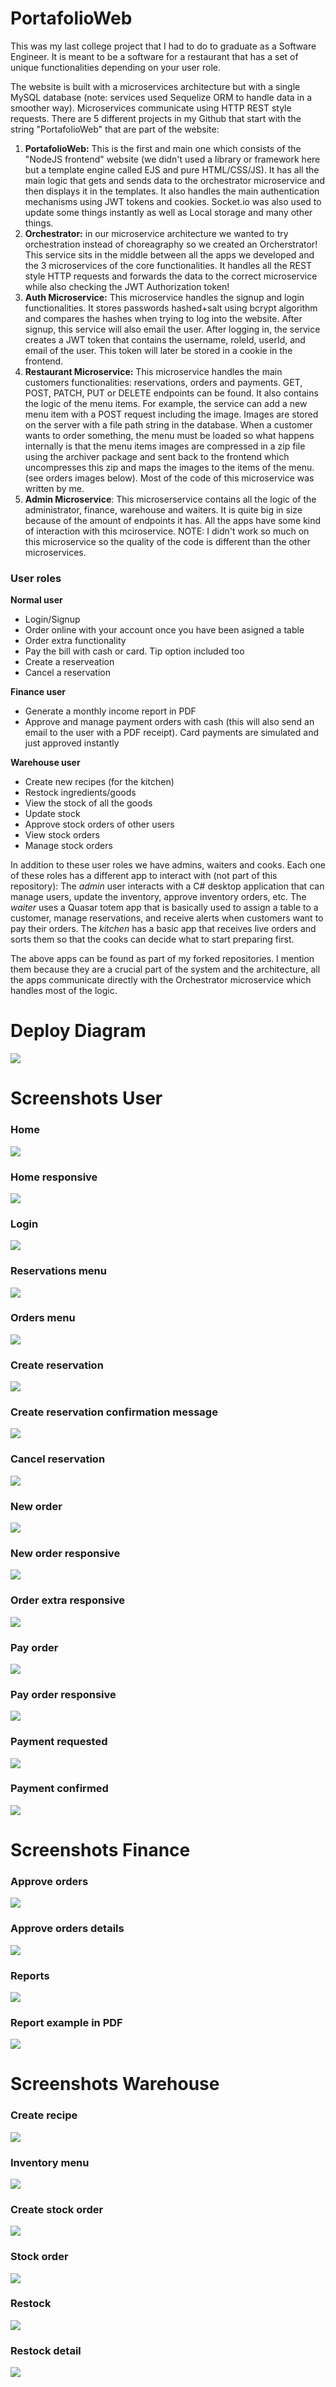 # PortafolioWeb

This was my last college project that I had to do to graduate as a Software Engineer. It is meant to be a software for a restaurant that has a set of unique functionalities depending on your user role. 

The website is built with a microservices architecture but with a single MySQL database (note: services used Sequelize ORM to handle data in a smoother way). Microservices communicate using HTTP REST style requests. There are 5 different projects in my Github that start with the string "PortafolioWeb" that are part of the website:
1. **PortafolioWeb:** This is the first and main one which consists of the "NodeJS frontend" website (we didn't used a library or framework here but a template engine called EJS and pure HTML/CSS/JS). It has all the main logic that gets and sends data to the orchestrator microservice and then displays it in the templates. It also handles the main authentication mechanisms using JWT tokens and cookies. Socket.io was also used to update some things instantly as well as Local storage and many other things.
2. **Orchestrator:** in our microservice architecture we wanted to try orchestration instead of choreagraphy so we created an Orcherstrator! This service sits in the middle between all the apps we developed and the 3 microservices of the core functionalities. It handles all the REST style HTTP requests and forwards the data to the correct microservice while also checking the JWT Authorization token!
3. **Auth Microservice:** This microservice handles the signup and login functionalities. It stores passwords hashed+salt using bcrypt algorithm and compares the hashes when trying to log into the website. After signup, this service will also email the user. After logging in, the service creates a JWT token that contains the username, roleId, userId, and email of the user. This token will later be stored in a cookie in the frontend.
4. **Restaurant Microservice:** This microservice handles the main customers functionalities: reservations, orders and payments. GET, POST, PATCH, PUT or DELETE endpoints can be found. It also contains the logic of the menu items. For example, the service can add a new menu item with a POST request including the image. Images are stored on the server with a file path string in the database. When a customer wants to order something, the menu must be loaded so what happens internally is that the menu items images are compressed in a zip file using the archiver package and sent back to the frontend which uncompresses this zip and maps the images to the items of the menu. (see orders images below). Most of the code of this microservice was written by me.
5. **Admin Microservice**: This microserservice contains all the logic of the administrator, finance, warehouse and waiters. It is quite big in size because of the amount of endpoints it has. All the apps have some kind of interaction with this mciroservice. NOTE: I didn't work so much on this microservice so the quality of the code is different than the other microservices.

### User roles

**Normal user**
- Login/Signup
- Order online with your account once you have been asigned a table
- Order extra functionality
- Pay the bill with cash or card. Tip option included too
- Create a reserveation
- Cancel a reservation

**Finance user**
- Generate a monthly income report in PDF
- Approve and manage payment orders with cash (this will also send an email to the user with a PDF receipt). Card payments are simulated and just approved instantly


**Warehouse user**
- Create new recipes (for the kitchen)
- Restock ingredients/goods
- View the stock of all the goods
- Update stock
- Approve stock orders of other users
- View stock orders
- Manage stock orders


In addition to these user roles we have admins, waiters and cooks. Each one of these roles has a different app to interact with (not part of this repository): 
The *admin* user interacts with a C# desktop application that can manage users, update the inventory, approve inventory orders, etc. 
The *waiter* uses a Quasar totem app that is basically used to assign a table to a customer, manage reservations, and receive alerts when customers want to pay their orders. 
The *kitchen* has a basic app that receives live orders and sorts them so that the cooks can decide what to start preparing first.

The above apps can be found as part of my forked repositories. I mention them because they are a crucial part of the system and the architecture, all the apps communicate directly with the Orchestrator microservice which handles most of the logic.


# Deploy Diagram

<img src="https://github.com/Rffrench/PortafolioWeb/blob/master/Screenshots/DEPLOY-DIAGRAM.png">
<br>


# Screenshots User

### Home
<img src="https://github.com/Rffrench/PortafolioWeb/blob/master/Screenshots/home.png">
<br>

### Home responsive
<img src="https://github.com/Rffrench/PortafolioWeb/blob/master/Screenshots/home-responsive.png">
<br>

### Login
<img src="https://github.com/Rffrench/PortafolioWeb/blob/master/Screenshots/login.png">
<br>

### Reservations menu
<img src="https://github.com/Rffrench/PortafolioWeb/blob/master/Screenshots/reservations.png">
<br>

### Orders menu
<img src="https://github.com/Rffrench/PortafolioWeb/blob/master/Screenshots/orders.png">
<br>

### Create reservation
<img src="https://github.com/Rffrench/PortafolioWeb/blob/master/Screenshots/create-reservation.png">
<br>

### Create reservation confirmation message
<img src="https://github.com/Rffrench/PortafolioWeb/blob/master/Screenshots/create-reservation-confirmed.png">
<br>

### Cancel reservation
<img src="https://github.com/Rffrench/PortafolioWeb/blob/master/Screenshots/cancel-reservation.png">
<br>

### New order
<img src="https://github.com/Rffrench/PortafolioWeb/blob/master/Screenshots/new-order.png">
<br>

### New order responsive
<img src="https://github.com/Rffrench/PortafolioWeb/blob/master/Screenshots/new-order-responsive.png">
<br>

### Order extra responsive
<img src="https://github.com/Rffrench/PortafolioWeb/blob/master/Screenshots/order-extra-responsive.png">
<br>

### Pay order
<img src="https://github.com/Rffrench/PortafolioWeb/blob/master/Screenshots/pay-order.png">
<br>

### Pay order responsive
<img src="https://github.com/Rffrench/PortafolioWeb/blob/master/Screenshots/pay-order-responsive.png">
<br>

### Payment requested
<img src="https://github.com/Rffrench/PortafolioWeb/blob/master/Screenshots/payment-requested.png">
<br>

### Payment confirmed
<img src="https://github.com/Rffrench/PortafolioWeb/blob/master/Screenshots/payment-confirmed.png">
<br>


# Screenshots Finance

### Approve orders
<img src="https://github.com/Rffrench/PortafolioWeb/blob/master/Screenshots/approve-orders.png">
<br>

### Approve orders details
<img src="https://github.com/Rffrench/PortafolioWeb/blob/master/Screenshots/approve-order-details.png">
<br>

### Reports
<img src="https://github.com/Rffrench/PortafolioWeb/blob/master/Screenshots/reports.png">
<br>

### Report example in PDF
<img src="https://github.com/Rffrench/PortafolioWeb/blob/master/Screenshots/report-example.png">
<br>


# Screenshots Warehouse

### Create recipe
<img src="https://github.com/Rffrench/PortafolioWeb/blob/master/Screenshots/create-recipe.png">
<br>

### Inventory menu
<img src="https://github.com/Rffrench/PortafolioWeb/blob/master/Screenshots/inventory-menu.png">
<br>

### Create stock order
<img src="https://github.com/Rffrench/PortafolioWeb/blob/master/Screenshots/create-stock-order.png">
<br>

### Stock order
<img src="https://github.com/Rffrench/PortafolioWeb/blob/master/Screenshots/stock-order.png">
<br>

### Restock
<img src="https://github.com/Rffrench/PortafolioWeb/blob/master/Screenshots/restock.png">
<br>

### Restock detail
<img src="https://github.com/Rffrench/PortafolioWeb/blob/master/Screenshots/restock-detail.png">
<br>












